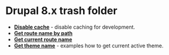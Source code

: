 # Drupal 8.x trash folder

* [**Disable cache**](disable_cache.md) - disable caching for development.
* [**Get route name by path**](get_route_name_by_path.md)
* [**Get current route name**](get_current_route_name.md)
* [**Get theme name**](get_theme_name.md) - examples how to get current active theme.
